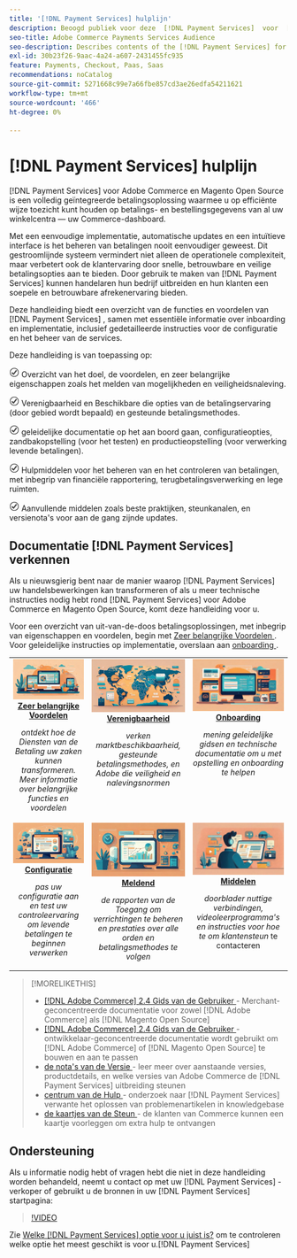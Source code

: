 ```yaml
---
title: '[!DNL Payment Services] hulplijn'
description: Beoogd publiek voor deze  [!DNL Payment Services]  voor  [!DNL Adobe Commerce]  documentatie.
seo-title: Adobe Commerce Payments Services Audience
seo-description: Describes contents of the [!DNL Payment Services] for Adobe Commerce documentation
exl-id: 30b23f26-9aac-4a24-a607-2431455fc935
feature: Payments, Checkout, Paas, Saas
recommendations: noCatalog
source-git-commit: 5271668c99e7a66fbe857cd3ae26edfa54211621
workflow-type: tm+mt
source-wordcount: '466'
ht-degree: 0%

---
```



# [!DNL Payment Services] hulplijn

[!DNL Payment Services] voor Adobe Commerce en Magento Open Source is een volledig geïntegreerde betalingsoplossing waarmee u op efficiënte wijze toezicht kunt houden op betalings- en bestellingsgegevens van al uw winkelcentra — uw Commerce-dashboard.

Met een eenvoudige implementatie, automatische updates en een intuïtieve interface is het beheren van betalingen nooit eenvoudiger geweest.  Dit gestroomlijnde systeem vermindert niet alleen de operationele complexiteit, maar verbetert ook de klantervaring door snelle, betrouwbare en veilige betalingsopties aan te bieden. Door gebruik te maken van [!DNL Payment Services] kunnen handelaren hun bedrijf uitbreiden en hun klanten een soepele en betrouwbare afrekenervaring bieden.

Deze handleiding biedt een overzicht van de functies en voordelen van [!DNL Payment Services] , samen met essentiële informatie over inboarding en implementatie, inclusief gedetailleerde instructies voor de configuratie en het beheer van de services.

Deze handleiding is van toepassing op:

![ controle ](assets/icon-check.png) Overzicht van het doel, de voordelen, en zeer belangrijke eigenschappen zoals het melden van mogelijkheden en veiligheidsnaleving.

![ controle ](assets/icon-check.png) Verenigbaarheid en Beschikbare die opties van de betalingservaring (door gebied wordt bepaald) en gesteunde betalingsmethodes.

![ controle ](assets/icon-check.png) geleidelijke documentatie op het aan boord gaan, configuratieopties, zandbakopstelling (voor het testen) en productieopstelling (voor verwerking levende betalingen).

![ controle ](assets/icon-check.png) Hulpmiddelen voor het beheren van en het controleren van betalingen, met inbegrip van financiële rapportering, terugbetalingsverwerking en lege ruimten.

![ controle ](assets/icon-check.png) Aanvullende middelen zoals beste praktijken, steunkanalen, en versienota&#39;s voor aan de gang zijnde updates.

## Documentatie [!DNL Payment Services] verkennen

Als u nieuwsgierig bent naar de manier waarop [!DNL Payment Services] uw handelsbewerkingen kan transformeren of als u meer technische instructies nodig hebt rond [!DNL Payment Services] voor Adobe Commerce en Magento Open Source, komt deze handleiding voor u.

Voor een overzicht van uit-van-de-doos betalingsoplossingen, met inbegrip van eigenschappen en voordelen, begin met [ Zeer belangrijke Voordelen ](introduction.md). Voor geleidelijke instructies op implementatie, overslaan aan [ onboarding ](onboard.md).

<table style="table-layout:fixed">
<tr style="border: 0;">
<td valign="top" style="text-align: center;">
   <div>
      <a href="introduction.md">
      <img alt="Betalingsdiensten" src="assets/benefits.jpg">
      <strong > Zeer belangrijke Voordelen </strong>
      </a>
   </div>
   <p>
      <em> ontdekt hoe de Diensten van de Betaling uw zaken kunnen transformeren. Meer informatie over belangrijke functies en voordelen </em>
   </p>
</td>
<td valign="top" style="text-align: center;">
   <div>
      <a href="compatibility.md">
      <img alt="Betalingsdiensten" src="assets/compatibility.jpg">
      <strong> Verenigbaarheid </strong>
      </a>
   </div>
   <p>
      <em> verken marktbeschikbaarheid, gesteunde betalingsmethodes, en Adobe die veiligheid en nalevingsnormen </em>
   </p>
</td>
<td valign="top" style="text-align: center;">
   <div>
      <a href="onboard.md">
      <img alt="Betalingsdiensten" src="assets/onboard.jpg">
      <strong> Onboarding </strong>
      </a>
   </div>
   <p>
      <em> mening geleidelijke gidsen en technische documentatie om u met opstelling en onboarding te helpen </em>
   </p>
</td>
<tr style="border: 0;">
<td valign="top" style="text-align: center;">
   <div>
      <a href="configure-admin.md">
      <img alt="Betalingsdiensten" src="assets/configuration.jpg">
      <strong> Configuratie </strong>
      </a>
   </div>
   <p>
      <em> pas uw configuratie aan en test uw controleervaring om levende betalingen te beginnen verwerken </em>
   </p>
</td>
<td valign="top" style="text-align: center;">
   <div>
      <a href="reporting.md">
      <img alt="Betalingsdiensten" src="assets/reporting.jpg">
      <strong> Meldend </strong>
      </a>
   </div>
   <p>
      <em> de rapporten van de Toegang om verrichtingen te beheren en prestaties over alle orden en betalingsmethodes te volgen </em>
   </p>
</td>
<td valign="top" style="text-align: center;">
   <div>
      <a href="release-notes.md">
      <img alt="Betalingsdiensten" src="assets/resources.jpg">
      <strong> Middelen </strong>
      </a>
   </div>
   <p>
      <em> doorblader nuttige verbindingen, videoleerprogramma's en instructies voor hoe te om klantensteun </em> te contacteren
   </p>
</td>
</table>

>[!MORELIKETHIS]
>
> * [[!DNL Adobe Commerce]  2.4 Gids van de Gebruiker ](https://experienceleague.adobe.com/docs/commerce-admin/user-guides/home.html?lang=nl-NL) - Merchant-geconcentreerde documentatie voor zowel [!DNL Adobe Commerce] als [!DNL Magento Open Source]
> * [[!DNL Adobe Commerce]  2.4 Gids van de Gebruiker ](https://experienceleague.adobe.com/docs/commerce-admin/user-guides/home.html?lang=nl-NL) - ontwikkelaar-geconcentreerde documentatie wordt gebruikt om [!DNL Adobe Commerce] of [!DNL Magento Open Source] te bouwen en aan te passen
> * [ de nota&#39;s van de Versie ](release-notes.md) - leer meer over aanstaande versies, productdetails, en welke versies van Adobe Commerce de [!DNL Payment Services] uitbreiding steunen
> * [ centrum van de Hulp ](https://experienceleague.adobe.com/docs/commerce-knowledge-base/kb/overview.html?lang=nl-NL) - onderzoek naar [!DNL Payment Services] verwante het oplossen van problemenartikelen in knowledgebase
> * [ de kaartjes van de Steun ](https://experienceleague.adobe.com/docs/commerce-knowledge-base/kb/help-center-guide/magento-help-center-user-guide.html?lang=nl-NL#submit-ticket) - de klanten van Commerce kunnen een kaartje voorleggen om extra hulp te ontvangen

## Ondersteuning

Als u informatie nodig hebt of vragen hebt die niet in deze handleiding worden behandeld, neemt u contact op met uw [!DNL Payment Services] -verkoper of gebruikt u de bronnen in uw [!DNL Payment Services] startpagina:

>[!VIDEO](https://video.tv.adobe.com/v/3447836)

Zie [ Welke  [!DNL Payment Services]  optie voor u juist is?](compatibility.md#which-payment-services-option-is-right-for-you) om te controleren welke optie het meest geschikt is voor u.[!DNL Payment Services]
